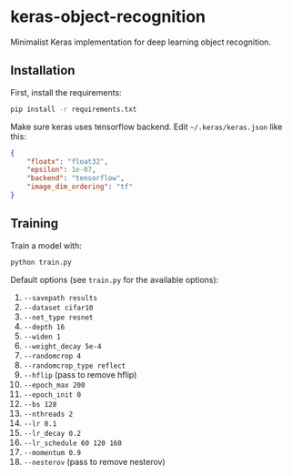 # keras-object-recognition
Minimalist Keras implementation for deep learning object recognition.

## Installation

First, install the requirements:
```bash
pip install -r requirements.txt
```

Make sure keras uses tensorflow backend. Edit `~/.keras/keras.json` like this:
```json
{
    "floatx": "float32",
    "epsilon": 1e-07,
    "backend": "tensorflow",
    "image_dim_ordering": "tf"
}
```

## Training

Train a model with:
```bash
python train.py
```

Default options (see `train.py` for the available options):
1. `--savepath results`
2. `--dataset cifar10`
3. `--net_type resnet`
4. `--depth 16`
5. `--widen 1`
6. `--weight_decay 5e-4`
7. `--randomcrop 4`
8. `--randomcrop_type reflect`
9. `--hflip` (pass to remove hflip)
10. `--epoch_max 200`
11. `--epoch_init 0`
12. `--bs 128`
13. `--nthreads 2`
14. `--lr 0.1`
15. `--lr_decay 0.2`
16. `--lr_schedule 60 120 160`
17. `--momentum 0.9`
18. `--nesterov` (pass to remove nesterov)
